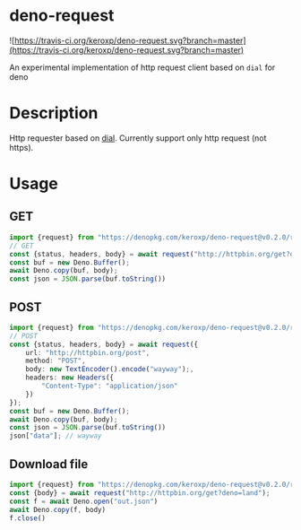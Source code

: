 # deno-request

![https://travis-ci.org/keroxp/deno-request.svg?branch=master](https://travis-ci.org/keroxp/deno-request.svg?branch=master)

An experimental implementation of http request client based on `dial` for deno

# Description

Http requester based on [dial](https://deno.land/typedoc/index.html#dial). Currently support only http request (not https).

# Usage

## GET

```main.ts
import {request} from "https://denopkg.com/keroxp/deno-request@v0.2.0/request.ts"
// GET
const {status, headers, body} = await request("http://httpbin.org/get?deno=land");
const buf = new Deno.Buffer();
await Deno.copy(buf, body);
const json = JSON.parse(buf.toString())

```

## POST

```main.ts
import {request} from "https://denopkg.com/keroxp/deno-request@v0.2.0/request.ts"
// POST
const {status, headers, body} = await request({
    url: "http://httpbin.org/post",
    method: "POST",
    body: new TextEncoder().encode("wayway");,
    headers: new Headers({
        "Content-Type": "application/json"
    })
});
const buf = new Deno.Buffer();
await Deno.copy(buf, body);
const json = JSON.parse(buf.toString())
json["data"]; // wayway
```

## Download file

```main.ts
import {request} from "https://denopkg.com/keroxp/deno-request@v0.2.0/request.ts"
const {body} = await request("http://httpbin.org/get?deno=land");
const f = await Deno.open("out.json")
await Deno.copy(f, body)
f.close()
```
